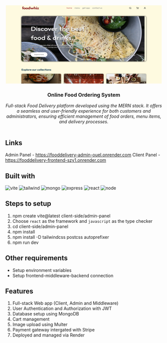 <br/>
<p align="center">
  <img src="poster.png" alt="View" width="500" height="250"/> 
  <h3 align="center">Online Food Ordering System</h3>

  <p align="center">
     <em>Full-stack Food Delivery platform developed using the MERN stack. It offers a seamless and user-friendly experience for both customers and administrators, ensuring efficient management of food orders, menu items, and delivery processes.</em>
    <br/>
    <br/>
  </p>
</p>


## Links

Admin Panel - https://fooddelivery-admin-ouel.onrender.com
Client Panel - https://fooddelivery-frontend-szy1.onrender.com


## Built with
<p>
<img src="https://upload.wikimedia.org/wikipedia/commons/thumb/f/f1/Vitejs-logo.svg/615px-Vitejs-logo.svg.png?20220412224743" alt="vite" width="80" height="80"/>
<img src="https://uxwing.com/wp-content/themes/uxwing/download/brands-and-social-media/tailwind-css-icon.png" alt="tailwind" width="80" height="80"/>
<img src="https://cdn.worldvectorlogo.com/logos/mongodb-icon-1.svg" alt="mongo" width="80" height="80"/>
<img src="https://img.icons8.com/color/512/express-js.png" alt="express" width="80" height="80"/>
<img src="https://upload.wikimedia.org/wikipedia/commons/thumb/a/a7/React-icon.svg/768px-React-icon.svg.png" alt="react" width="80" height="80"/>
<img src="https://cdn.iconscout.com/icon/free/png-512/free-nodejs-logo-icon-download-in-svg-png-gif-file-formats--brand-development-tools-pack-logos-icons-226034.png?f=webp&w=512" alt="node" width="80" height="80"/>


## Steps to setup

1. npm create vite@latest client-side/admin-panel
2. Choose `react` as the framework and `javascript` as the type checker
3. cd client-side/admin-panel
4. npm install
5. npm install -D tailwindcss postcss autoprefixer
6. npm run dev


## Other requirements

- Setup environment variables
- Setup frontend-middleware-backend connection


## Features

1. Full-stack Web app (Client, Admin and Middleware)
2. User Authentication and Authorization with JWT
3. Database setup using MongoDB
4. Cart management
5. Image upload using Multer
6. Payment gateway intergated with Stripe
7. Deployed and managed via Render
 

